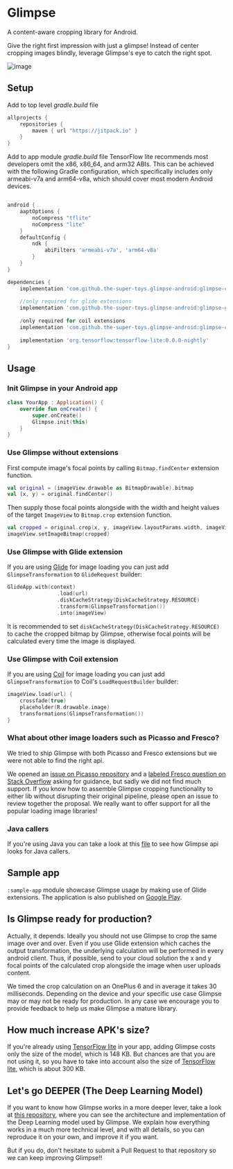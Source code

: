 # Glimpse

A content-aware cropping library for Android.

Give the right first impression with just a glimpse! Instead of center cropping images blindly, leverage Glimpse's eye to catch the right spot.

![image](doc_resources/glimpse_banner.png)

## Setup
Add to top level *gradle.build* file
```gradle
allprojects {
    repositories {
        maven { url "https://jitpack.io" }
    }
}
```

Add to app module *gradle.build* file
TensorFlow lite recommends most developers omit the x86, x86_64, and arm32 ABIs. This can be achieved with the following Gradle configuration, which specifically includes only armeabi-v7a and arm64-v8a, which should cover most modern Android devices.
```gradle

android {
    aaptOptions {
        noCompress "tflite"
        noCompress "lite"
    }
    defaultConfig {
        ndk {
            abiFilters 'armeabi-v7a', 'arm64-v8a'
        }
    }
}

dependencies {
    implementation 'com.github.the-super-toys.glimpse-android:glimpse-core:0.0.5'
    
    //only required for glide extensions
    implementation 'com.github.the-super-toys.glimpse-android:glimpse-glide:0.0.5'
    
    /only required for coil extensions
    implementation 'com.github.the-super-toys.glimpse-android:glimpse-coil:0.0.5'
    
    implementation 'org.tensorflow:tensorflow-lite:0.0.0-nightly'
}
```

## Usage

### Init Glimpse in your Android app

```kotlin
class YourApp : Application() {
    override fun onCreate() {
        super.onCreate()
        Glimpse.init(this)
    }
}
```

### Use Glimpse without extensions
First compute image's focal points by calling `Bitmap.findCenter` extension function.

```kotlin
val original = (imageView.drawable as BitmapDrawable).bitmap
val (x, y) = original.findCenter()
```

Then supply those focal points alongside with the width and height values of the target `ImageView` to `Bitmap.crop` extension function.

```kotlin
val cropped = original.crop(x, y, imageView.layoutParams.width, imageView.layoutParams.height)
imageView.setImageBitmap(cropped)
```

### Use Glimpse with Glide extension 
If you are using [Glide](https://github.com/bumptech/glide) for image loading you can just add `GlimpseTransformation` to `GlideRequest` builder:

 
```kotlin
GlideApp.with(context)
                .load(url)
                .diskCacheStrategy(DiskCacheStrategy.RESOURCE)
                .transform(GlimpseTransformation())
                .into(imageView)
```

It is recommended to set `diskCacheStrategy(DiskCacheStrategy.RESOURCE)` to cache the cropped bitmap by Glimpse, otherwise focal points will be calculated every time the image is displayed.


### Use Glimpse with Coil extension 
If you are using [Coil](https://github.com/coil-kt/coil) for image loading you can just add `GlimpseTransformation` to Coil's `LoadRequestBuilder` builder:

 
```kotlin
imageView.load(url) {
    crossfade(true)
    placeholder(R.drawable.image)
    transformations(GlimpseTransformation())
}


```

### What about other image loaders such as Picasso and Fresco?

We tried to ship Glimpse with both Picasso and Fresco extensions but we were not able to find the right api.

We opened an [issue on Picasso repository](https://github.com/square/picasso/issues/2067) and a [labeled Fresco question on Stack Overflow](https://stackoverflow.com/questions/54773198/fresco-how-to-use-scaletypes-focuscrop-based-on-bitmap-content)  asking for guidance, but sadly we did not find much support. If you know how to assemble Glimpse cropping functionality to either lib without disrupting their original pipeline, please open an issue to review together the proposal. We really want to offer support for all the popular loading image libraries!  
  
### Java callers
If you're using Java you can take a look at this [file](https://github.com/the-super-toys/glimpse-android/blob/master/sample-app/src/main/java/glimpse/sample/TestingApiFromJava.java) to see how Glimpse api looks for Java callers. 

## Sample app
`:sample-app` module showcase Glimpse usage by making use of Glide extensions. The application is also published on [Google Play](https://play.google.com/store/apps/details?id=glimpse.sample). 


## Is Glimpse ready for production? 

Actually, it depends. Ideally you should not use Glimpse to crop the same image over and over. Even if you use Glide extension which caches the output transformation, the underlying calculation 
will be performed in every android client. Thus, if possible, send to your cloud solution the x and y focal points of the calculated crop alongside the image when user uploads content.

We timed the crop calculation on an OnePlus 6 and in average it takes 30 milliseconds. Depending on the device and your specific use case Glimpse may or may not be ready for production. In any case we encourage you to provide feedback to help us make Glimpse a mature library.


## How much increase APK's size?

If you're already using [TensorFlow lite](https://www.tensorflow.org/lite) in your app, adding Glimpse costs only the size of the model, which is 148 KB. But chances are that you are not using it, so you have to take into account also the size of [TensorFlow lite](https://www.tensorflow.org/lite/overview#tensorflow_lite_highlights), which is about 300 KB.


## Let's go DEEPER (The Deep Learning Model)

If you want to know how Glimpse works in a more deeper lever, take a look at [this repository](https://github.com/the-super-toys/glimpse-models), where you can see the architecture and implementation of the Deep Learning model used by Glimpse. We explain how everything works in a much more technical level, and with all details, so you can reproduce it on your own, and improve it if you want.  

But if you do, don't hesitate to submit a Pull Request to that repository so we can keep improving Glimpse!!
